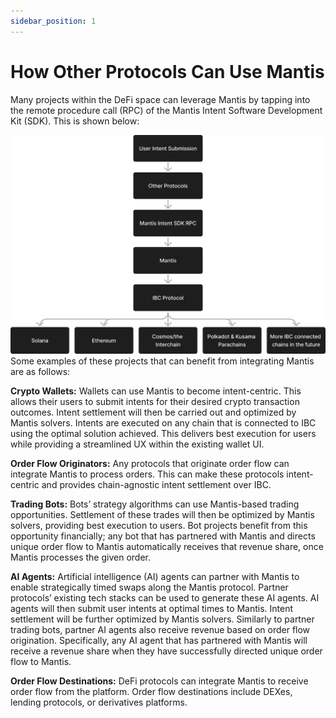 ```yaml
---
sidebar_position: 1
---
```

# How Other Protocols Can Use Mantis

Many projects within the DeFi space can leverage Mantis by tapping into the remote procedure call (RPC) of the Mantis Intent Software Development Kit (SDK). This is shown below:

![dev](../develop/develop.png)
Some examples of these projects that can benefit from integrating Mantis are as follows:

**Crypto Wallets:** Wallets can use Mantis to become intent-centric. This allows their users to submit intents for their desired crypto transaction outcomes. Intent settlement will then be carried out and optimized by Mantis solvers. Intents are executed on any chain that is connected to IBC using the optimal solution achieved. This delivers best execution for users while providing a streamlined UX within the existing wallet UI.

**Order Flow Originators:** Any protocols that originate order flow can integrate Mantis to process orders. This can make these protocols intent-centric and provides chain-agnostic intent settlement over IBC.

**Trading Bots:** Bots’ strategy algorithms can use Mantis-based trading opportunities. Settlement of these trades will then be optimized by Mantis solvers, providing best execution to users. Bot projects benefit from this opportunity financially; any bot that has partnered with Mantis and directs unique order flow to Mantis automatically receives that revenue share, once Mantis processes the given order.

**AI Agents:** Artificial intelligence (AI) agents can partner with Mantis to enable strategically timed swaps along the Mantis protocol. Partner protocols’ existing tech stacks can be used to generate these AI agents. AI agents will then submit user intents at optimal times to Mantis. Intent settlement will be further optimized by Mantis solvers. Similarly to partner trading bots, partner AI agents also receive revenue based on order flow origination. Specifically, any AI agent that has partnered with Mantis will receive a revenue share when they have successfully directed unique order flow to Mantis.

**Order Flow Destinations:** DeFi protocols can integrate Mantis to receive order flow from the platform. Order flow destinations include DEXes, lending protocols, or derivatives platforms.

